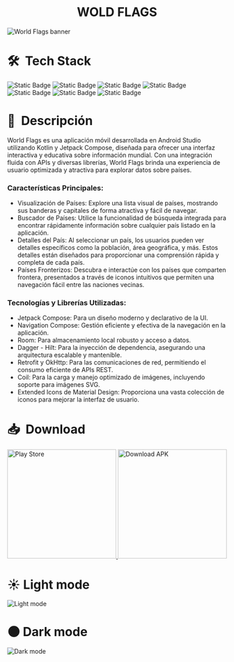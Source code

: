 <h1 style="text-align: center;"><strong>WOLD FLAGS</strong></h1>
<img src="https://github.com/LuisDev2576/World_Flags/assets/123314822/f5733443-60d9-427c-8c9f-bfe619ea0551" alt="World Flags banner">

# 🛠 &nbsp;Tech Stack 
![Static Badge](https://img.shields.io/badge/Figma-264653?style=for-the-badge&logo=figma)
![Static Badge](https://img.shields.io/badge/Android_Studio-264653?style=for-the-badge&logo=android)
![Static Badge](https://img.shields.io/badge/Kotlin-264653?style=for-the-badge&logo=kotlin)
![Static Badge](https://img.shields.io/badge/Jetpack_Compose-264653?style=for-the-badge&logo=jetpackcompose)
![Static Badge](https://img.shields.io/badge/SQL-264653?style=for-the-badge&logo=mysql&logoColor=white)
![Static Badge](https://img.shields.io/badge/GitHub-264653?style=for-the-badge&logo=github)
![Static Badge](https://img.shields.io/badge/Play_Store-264653?style=for-the-badge&logo=googleplay)

# 📄 &nbsp;Descripción
World Flags es una aplicación móvil desarrollada en Android Studio utilizando Kotlin y Jetpack Compose, 
diseñada para ofrecer una interfaz interactiva y educativa sobre información mundial. 
Con una integración fluida con APIs y diversas librerías, World Flags brinda una experiencia de usuario 
optimizada y atractiva para explorar datos sobre países.

### Características Principales:
*  Visualización de Países: Explore una lista visual de países, mostrando sus banderas y capitales de forma atractiva y fácil de navegar.
*  Buscador de Países: Utilice la funcionalidad de búsqueda integrada para encontrar rápidamente información sobre cualquier país listado en la aplicación.
*  Detalles del País: Al seleccionar un país, los usuarios pueden ver detalles específicos como la población, área geográfica, y más. Estos detalles están diseñados para proporcionar una comprensión rápida y completa de cada país.
*  Países Fronterizos: Descubra e interactúe con los países que comparten frontera, presentados a través de iconos intuitivos que permiten una navegación fácil entre las naciones vecinas.

### Tecnologías y Librerías Utilizadas:
*  Jetpack Compose: Para un diseño moderno y declarativo de la UI.
*  Navigation Compose: Gestión eficiente y efectiva de la navegación en la aplicación.
*  Room: Para almacenamiento local robusto y acceso a datos.
*  Dagger - Hilt: Para la inyección de dependencia, asegurando una arquitectura escalable y mantenible.
*  Retrofit y OkHttp: Para las comunicaciones de red, permitiendo el consumo eficiente de APIs REST.
*  Coil: Para la carga y manejo optimizado de imágenes, incluyendo soporte para imágenes SVG.
*  Extended Icons de Material Design: Proporciona una vasta colección de iconos para mejorar la interfaz de usuario.

# 📥 &nbsp;Download
<a href="https://drive.google.com/file/d/1K8VWQDm6CSTia4Ry42fUvpAM4XRRhOLs/view?usp=sharing">
  <img src="https://github.com/LuisDev2576/World_Flags/assets/123314822/74a99d35-a7c7-43d3-b7a9-cd1bc803584d" width = 250px alt="Play Store">
</a>

<a href="https://drive.google.com/file/d/1K8VWQDm6CSTia4Ry42fUvpAM4XRRhOLs/view?usp=sharing">
  <img src="https://github.com/LuisDev2576/World_Flags/assets/123314822/69e33a20-5502-484b-a403-85924613d833" width = 250px alt="Download APK">
</a>

# ☀️&nbsp;Light mode
<img src="https://github.com/LuisDev2576/World_Flags/assets/123314822/ab390e7f-18bc-4725-9263-95117221db1a" alt="Light mode">

# 🌑&nbsp;Dark mode
<img src="https://github.com/LuisDev2576/World_Flags/assets/123314822/416779e7-9196-4b66-b525-a899fcd20450" alt="Dark mode">
